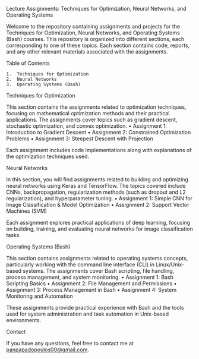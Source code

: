 Lecture Assignments: Techniques for Optimization, Neural Networks, and Operating Systems

Welcome to the repository containing assignments and projects for the Techniques for Optimization, Neural Networks, and Operating Systems (Bash) courses. This repository is organized into different sections, each corresponding to one of these topics. Each section contains code, reports, and any other relevant materials associated with the assignments.

Table of Contents

	1.	Techniques for Optimization
	2.	Neural Networks
	3.	Operating Systems (Bash)

Techniques for Optimization

This section contains the assignments related to optimization techniques, focusing on mathematical optimization methods and their practical applications. The assignments cover topics such as gradient descent, stochastic optimization, and convex optimization.
	•	Assignment 1: Introduction to Gradient Descent
	•	Assignment 2: Constrained Optimization Problems
	•	Assignment 3: Steepest Descent with Projection

Each assignment includes code implementations along with explanations of the optimization techniques used.

Neural Networks

In this section, you will find assignments related to building and optimizing neural networks using Keras and TensorFlow. The topics covered include CNNs, backpropagation, regularization methods (such as dropout and L2 regularization), and hyperparameter tuning.
	•	Assignment 1: Simple CNN for Image Classification & Model Optimization
	•	Assignment 2: Support Vector Machines (SVM)

Each assignment explores practical applications of deep learning, focusing on building, training, and evaluating neural networks for image classification tasks.

Operating Systems (Bash)

This section contains assignments related to operating systems concepts, particularly working with the command line interface (CLI) in Linux/Unix-based systems. The assignments cover Bash scripting, file handling, process management, and system monitoring.
	•	Assignment 1: Bash Scripting Basics
	•	Assignment 2: File Management and Permissions
	•	Assignment 3: Process Management in Bash
	•	Assignment 4: System Monitoring and Automation

These assignments provide practical experience with Bash and the tools used for system administration and task automation in Unix-based environments.


Contact

If you have any questions, feel free to contact me at panpapadopoulos00@gmail.com.
